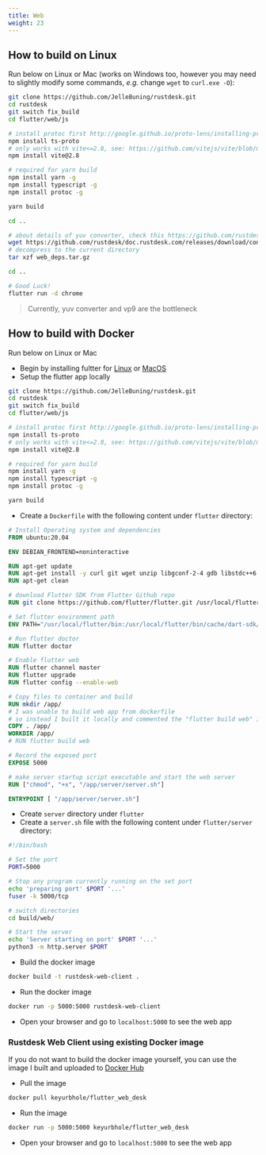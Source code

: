 ```yaml
---
title: Web 
weight: 23
---
```


## How to build on Linux


Run below on Linux or Mac (works on Windows too, however you may need to slightly modify some commands, *e.g.* change `wget` to `curl.exe -O`):

```sh
git clone https://github.com/JelleBuning/rustdesk.git
cd rustdesk 
git switch fix_build 
cd flutter/web/js

# install protoc first http://google.github.io/proto-lens/installing-protoc.html
npm install ts-proto
# only works with vite<=2.8, see: https://github.com/vitejs/vite/blob/main/docs/guide/build.md#chunking-strategy
npm install vite@2.8

# required for yarn build
npm install yarn -g
npm install typescript -g
npm install protoc -g

yarn build

cd ..

# about details of yuv converter, check this https://github.com/rustdesk/rustdesk/issues/364#issuecomment-1023562050
wget https://github.com/rustdesk/doc.rustdesk.com/releases/download/console/web_deps.tar.gz
# decompress to the current directory
tar xzf web_deps.tar.gz

cd ..

# Good Luck!
flutter run -d chrome
```

> Currently, yuv converter and vp9 are the bottleneck

## How to build with Docker

Run below on Linux or Mac
- Begin by installing fultter for [Linux](https://docs.flutter.dev/get-started/install/linux#install-flutter-manually) or [MacOS](https://docs.flutter.dev/get-started/install/macos)
- Setup the flutter app locally
```sh
git clone https://github.com/JelleBuning/rustdesk.git
cd rustdesk 
git switch fix_build
cd flutter/web/js

# install protoc first http://google.github.io/proto-lens/installing-protoc.html
npm install ts-proto
# only works with vite<=2.8, see: https://github.com/vitejs/vite/blob/main/docs/guide/build.md#chunking-strategy
npm install vite@2.8

# required for yarn build
npm install yarn -g
npm install typescript -g
npm install protoc -g

yarn build
```
- Create a `Dockerfile` with the following content under `flutter` directory:

```Dockerfile
# Install Operating system and dependencies
FROM ubuntu:20.04

ENV DEBIAN_FRONTEND=noninteractive 

RUN apt-get update 
RUN apt-get install -y curl git wget unzip libgconf-2-4 gdb libstdc++6 libglu1-mesa fonts-droid-fallback lib32stdc++6 python3 clang cmake ninja-build pkg-config libgtk-3-dev
RUN apt-get clean

# download Flutter SDK from Flutter Github repo
RUN git clone https://github.com/flutter/flutter.git /usr/local/flutter

# Set flutter environment path
ENV PATH="/usr/local/flutter/bin:/usr/local/flutter/bin/cache/dart-sdk/bin:${PATH}"

# Run flutter doctor
RUN flutter doctor

# Enable flutter web
RUN flutter channel master
RUN flutter upgrade
RUN flutter config --enable-web

# Copy files to container and build
RUN mkdir /app/
# I was unable to build web app from dockerfile 
# so instead I built it locally and commented the "flutter build web" in this file
COPY . /app/
WORKDIR /app/
# RUN flutter build web

# Record the exposed port
EXPOSE 5000

# make server startup script executable and start the web server
RUN ["chmod", "+x", "/app/server/server.sh"]

ENTRYPOINT [ "/app/server/server.sh"]
```
- Create `server` directory under `flutter`
- Create a `server.sh` file with the following content under `flutter/server` directory:
```sh
#!/bin/bash

# Set the port
PORT=5000

# Stop any program currently running on the set port
echo 'preparing port' $PORT '...'
fuser -k 5000/tcp

# switch directories
cd build/web/

# Start the server
echo 'Server starting on port' $PORT '...'
python3 -m http.server $PORT
```
- Build the docker image
```sh
docker build -t rustdesk-web-client .
```
- Run the docker image
```sh
docker run -p 5000:5000 rustdesk-web-client
```
- Open your browser and go to `localhost:5000` to see the web app

### Rustdesk Web Client using existing Docker image
If you do not want to build the docker image yourself, you can use the image I built and uploaded to [Docker Hub](https://hub.docker.com/r/keyurbhole/flutter_web_desk)
- Pull the image
```sh
docker pull keyurbhole/flutter_web_desk
```
- Run the image
```sh
docker run -p 5000:5000 keyurbhole/flutter_web_desk
```
- Open your browser and go to `localhost:5000` to see the web app